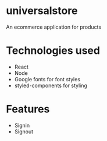# universalstore
 An ecommerce application for products
 # Technologies used
   * React 
   * Node
   * Google fonts for font styles
   * styled-components for styling
# Features
 * Signin
 * Signout

